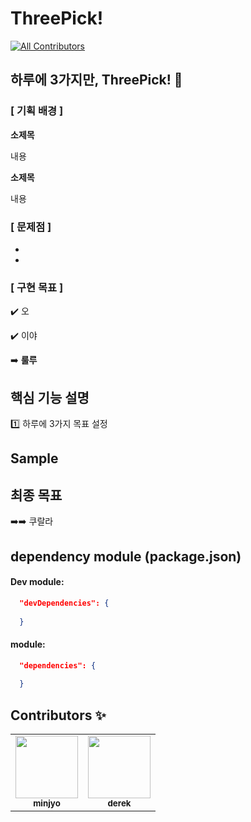 # ThreePick!

<!-- ALL-CONTRIBUTORS-BADGE:START - Do not remove or modify this section -->
[![All Contributors](https://img.shields.io/badge/all_contributors-3-blue.svg?style=flat-square)](#contributors-)
<!-- ALL-CONTRIBUTORS-BADGE:END -->

## 하루에 3가지만, ThreePick! 🤟
### [ 기획 배경 ]

**소제목**

내용

**소제목**

내용 


### [ 문제점 ]

- 
- 

### [ 구현 목표 ]

✔️ 오

✔️ 이야

➡️  **룰루**  
  

## 핵심 기능 설명

1️⃣ 하루에 3가지 목표 설정


## Sample


## 최종 목표

➡️➡️ 쿠랄라

## dependency module (package.json)
#### Dev module: 
```json
  "devDependencies": {
   
  }
```

#### module:
```json
  "dependencies": {
    
  }
```  

## Contributors ✨

<!-- ALL-CONTRIBUTORS-LIST:START - Do not remove or modify this section -->
<!-- prettier-ignore-start -->
<!-- markdownlint-disable -->
<table>
  <tr>
    <td align="center"><a href="https://github.com/minjyo"><img src="https://avatars.githubusercontent.com/u/24283401?s=400&u=13047edba3e2346a2196c813459ca68e61f5f20a&v=4" width="100px;" alt=""/><br /><sub><b>minjyo</b></sub></a></td>
    <td align="center"><a href="https://github.com/Derek-94"><img src="https://avatars.githubusercontent.com/u/52649378?v=4" width="100px;" alt=""/><br /><sub><b>derek</b></sub></a></td>
  </tr>
</table>

<!-- markdownlint-restore -->
<!-- prettier-ignore-end -->

<!-- ALL-CONTRIBUTORS-LIST:END -->

